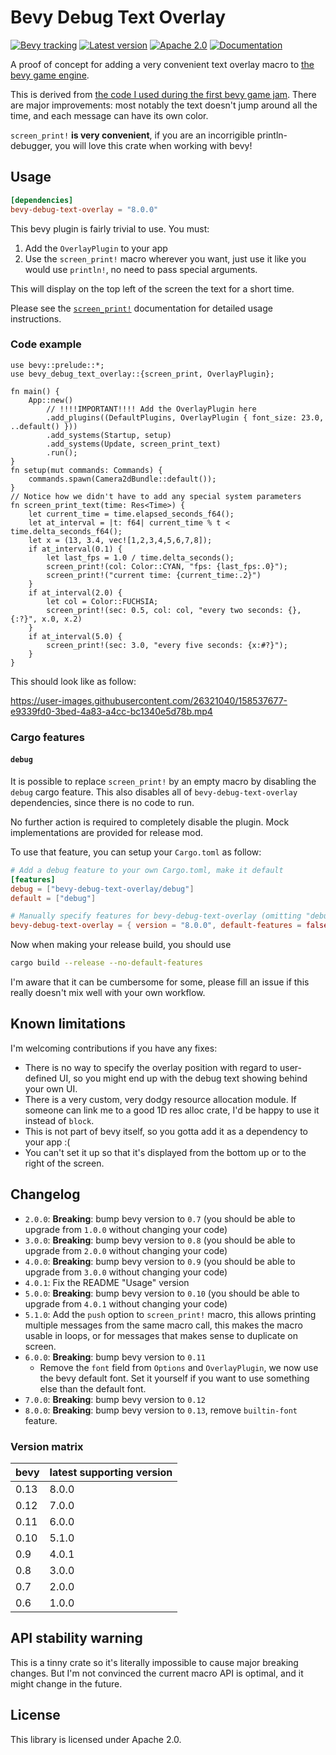 # Bevy Debug Text Overlay

[![Bevy tracking](https://img.shields.io/badge/Bevy%20tracking-released%20version-lightblue)](https://github.com/bevyengine/bevy/blob/main/docs/plugins_guidelines.md#main-branch-tracking)
[![Latest version](https://img.shields.io/crates/v/bevy_debug_text_overlay.svg)](https://crates.io/crates/bevy_debug_text_overlay)
[![Apache 2.0](https://img.shields.io/badge/license-Apache-blue.svg)](./LICENSE)
[![Documentation](https://docs.rs/bevy-debug-text-overlay/badge.svg)](https://docs.rs/bevy-debug-text-overlay/)

A proof of concept for adding a very convenient text overlay
macro to [the bevy game engine](https://bevyengine.org/).

This is derived from [the code I used during the first bevy game jam](https://github.com/team-plover/warlocks-gambit/blob/1ea5464717a45ea1ee96c1ab696c2c10d5cb79e8/src/debug_overlay.rs).
There are major improvements: most notably the text doesn't jump around all
the time, and each message can have its own color.

`screen_print!` **is very convenient**, if you are an incorrigible
println-debugger, you will love this crate when working with bevy!

## Usage

```toml
[dependencies]
bevy-debug-text-overlay = "8.0.0"
```

This bevy plugin is fairly trivial to use. You must:
1. Add the `OverlayPlugin` to your app
2. Use the `screen_print!` macro wherever you want, just use it like you would
   use `println!`, no need to pass special arguments.

This will display on the top left of the screen the text for a short time.

Please see the [`screen_print!`](https://docs.rs/bevy-debug-text-overlay/latest/bevy_debug_text_overlay/macro.screen_print.html) documentation for detailed usage instructions.

### Code example

```rust,no_run
use bevy::prelude::*;
use bevy_debug_text_overlay::{screen_print, OverlayPlugin};

fn main() {
    App::new()
        // !!!!IMPORTANT!!!! Add the OverlayPlugin here
        .add_plugins((DefaultPlugins, OverlayPlugin { font_size: 23.0, ..default() }))
        .add_systems(Startup, setup)
        .add_systems(Update, screen_print_text)
        .run();
}
fn setup(mut commands: Commands) {
    commands.spawn(Camera2dBundle::default());
}
// Notice how we didn't have to add any special system parameters
fn screen_print_text(time: Res<Time>) {
    let current_time = time.elapsed_seconds_f64();
    let at_interval = |t: f64| current_time % t < time.delta_seconds_f64();
    let x = (13, 3.4, vec![1,2,3,4,5,6,7,8]);
    if at_interval(0.1) {
        let last_fps = 1.0 / time.delta_seconds();
        screen_print!(col: Color::CYAN, "fps: {last_fps:.0}");
        screen_print!("current time: {current_time:.2}")
    }
    if at_interval(2.0) {
        let col = Color::FUCHSIA;
        screen_print!(sec: 0.5, col: col, "every two seconds: {}, {:?}", x.0, x.2)
    }
    if at_interval(5.0) {
        screen_print!(sec: 3.0, "every five seconds: {x:#?}");
    }
}
```

This should look like as follow:

https://user-images.githubusercontent.com/26321040/158537677-e9339fd0-3bed-4a83-a4cc-bc1340e5d78b.mp4

### Cargo features

#### `debug`

It is possible to replace `screen_print!` by an empty macro by disabling the
`debug` cargo feature. This also disables all of `bevy-debug-text-overlay`
dependencies, since there is no code to run.

No further action is required to completely disable the plugin. Mock
implementations are provided for release mod.

To use that feature, you can setup your `Cargo.toml` as follow:

```toml
# Add a debug feature to your own Cargo.toml, make it default
[features]
debug = ["bevy-debug-text-overlay/debug"]
default = ["debug"]

# Manually specify features for bevy-debug-text-overlay (omitting "debug")
bevy-debug-text-overlay = { version = "8.0.0", default-features = false }
```

Now when making your release build, you should use
```sh
cargo build --release --no-default-features
```

I'm aware that it can be cumbersome for some, please fill an issue if this
really doesn't mix well with your own workflow.

## Known limitations

I'm welcoming contributions if you have any fixes:
* There is no way to specify the overlay position with regard to user-defined
  UI, so you might end up with the debug text showing behind your own UI.
* There is a very custom, very dodgy resource allocation module. If someone can
  link me to a good 1D res alloc crate, I'd be happy to use it instead of
  `block`.
* This is not part of bevy itself, so you gotta add it as a dependency to your
  app :(
* You can't set it up so that it's displayed from the bottom up or to the
  right of the screen.

## Changelog

* `2.0.0`: **Breaking**: bump bevy version to `0.7` (you should be able to
  upgrade from `1.0.0` without changing your code)
* `3.0.0`: **Breaking**: bump bevy version to `0.8` (you should be able to
  upgrade from `2.0.0` without changing your code)
* `4.0.0`: **Breaking**: bump bevy version to `0.9` (you should be able to
  upgrade from `3.0.0` without changing your code)
* `4.0.1`: Fix the README "Usage" version
* `5.0.0`:  **Breaking**: bump bevy version to `0.10` (you should be able to
  upgrade from `4.0.1` without changing your code)
* `5.1.0`:  Add the `push` option to `screen_print!` macro, this allows
  printing multiple messages from the same macro call, this makes the macro
  usable in loops, or for messages that makes sense to duplicate on screen.
* `6.0.0`:  **Breaking**: bump bevy version to `0.11`
  * Remove the `font` field from `Options` and `OverlayPlugin`, we now use the
    bevy default font. Set it yourself if you want to use something else than
    the default font.
* `7.0.0`:  **Breaking**: bump bevy version to `0.12`
* `8.0.0`:  **Breaking**: bump bevy version to `0.13`, remove `builtin-font` feature.
 
### Version matrix

| bevy | latest supporting version      |
|------|--------|
| 0.13 | 8.0.0 |
| 0.12 | 7.0.0 |
| 0.11 | 6.0.0 |
| 0.10 | 5.1.0 |
| 0.9  | 4.0.1 |
| 0.8  | 3.0.0 |
| 0.7  | 2.0.0 |
| 0.6  | 1.0.0 |

## API stability warning

This is a tinny crate so it's literally impossible to cause major breaking
changes. But I'm not convinced the current macro API is optimal, and it might
change in the future.

## License

This library is licensed under Apache 2.0.
